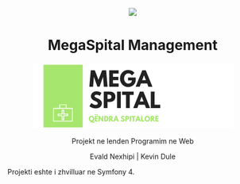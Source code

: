 <p align="center"><a href="https://symfony.com" target="_blank">
    <img src="https://symfony.com/logos/symfony_black_02.svg">
</a></p>

<h1 align="center"> MegaSpital Management </h1>
<p align="center">
    <img src="https://github.com/evaldnexhipi/HospitalManagement/blob/master/public/images/logo.png">
</p>
<p align="center"> Projekt ne lenden Programim ne Web </p>

<p align="center"> Evald Nexhipi | Kevin Dule</p>

Projekti eshte i zhvilluar ne Symfony 4. 
